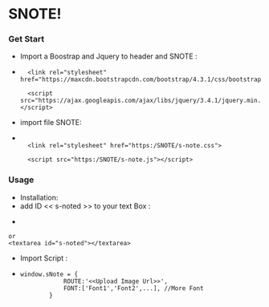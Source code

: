 # SNOTE!
### Get Start
  - Import a Boostrap and Jquery to header and SNOTE :
- ```
    <link rel="stylesheet" href="https://maxcdn.bootstrapcdn.com/bootstrap/4.3.1/css/bootstrap.min.css">

    <script src="https://ajax.googleapis.com/ajax/libs/jquery/3.4.1/jquery.min.js"></script>
- import file SNOTE:
- ```
    
    <link rel="stylesheet" href="https:/SNOTE/s-note.css">
    
    <script src="https:/SNOTE/s-note.js"></script>

### Usage
   - Installation:
   - add ID << s-noted >> to your text Box :
   - ``` <input type="text" id="s-noted">
    or
    <textarea id="s-noted"></textarea>
   
  
  - Import Script :
  - ```
    window.sNote = {
                ROUTE:'<<Upload Image Url>>',
                FONT:['Font1','Font2',...], //More Font
            }

